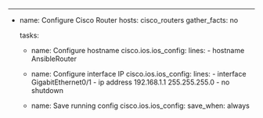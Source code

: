---
- name: Configure Cisco Router
  hosts: cisco_routers
  gather_facts: no

  tasks:
    - name: Configure hostname
      cisco.ios.ios_config:
        lines:
          - hostname AnsibleRouter

    - name: Configure interface IP
      cisco.ios.ios_config:
        lines:
          - interface GigabitEthernet0/1
          - ip address 192.168.1.1 255.255.255.0
          - no shutdown

    - name: Save running config
      cisco.ios.ios_config:
        save_when: always
